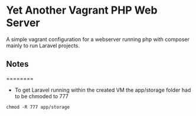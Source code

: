 Yet Another Vagrant PHP Web Server
==================================

A simple vagrant configuration for a webserver running php with composer mainly to run Laravel projects.

## Notes
========

* To get Laravel running within the created VM the app/storage folder had to be chmoded to 777
```
chmod -R 777 app/storage
```
